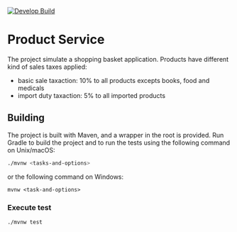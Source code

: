 [![Develop Build](https://travis-ci.com/MarcoFierimonte/product-service.svg?branch=master)](https://travis-ci.com/github/MarcoFierimonte/product-service)

# Product Service

The project simulate a shopping basket application. Products have different kind of sales taxes applied:
 - basic sale taxaction: 10% to all products excepts books, food and medicals
 - import duty taxaction: 5% to all imported products

## Building
The project is built with Maven, and a wrapper in the root is provided.
Run Gradle to build the project and to run the tests using the following command on Unix/macOS:

```bash
./mvnw <tasks-and-options>
```

or the following command on Windows:

```dos
mvnw <task-and-options>
```

### Execute test

```bash
./mvnw test
```